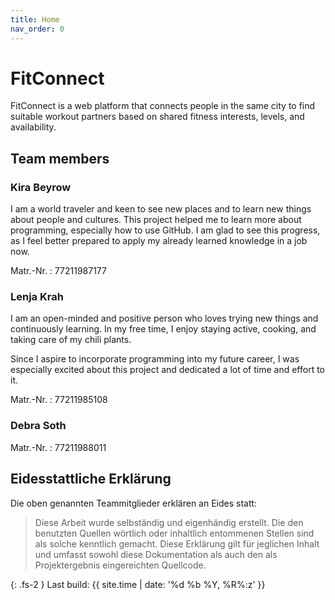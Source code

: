 ```yaml
---
title: Home
nav_order: 0
---
```


# FitConnect

FitConnect is a web platform that connects people in the same city to find suitable workout partners based on shared fitness interests, levels, and availability.

## Team members

### Kira Beyrow

I am a world traveler and keen to see new places and to learn new things about people and cultures. This project helped me to learn more about programming, especially how to use GitHub. I am glad to see this progress, as I feel better prepared to apply my already learned knowledge in a job now.

Matr.-Nr.
: 77211987177

### Lenja Krah

I am an open-minded and positive person who loves trying new things and continuously learning. In my free time, I enjoy staying active, cooking, and taking care of my chili plants.

Since I aspire to incorporate programming into my future career, I was especially excited about this project and dedicated a lot of time and effort to it.

Matr.-Nr.
: 77211985108

### Debra Soth

[comment]: <> (Add about section)

Matr.-Nr.
: 77211988011 

## Eidesstattliche Erklärung

Die oben genannten Teammitglieder erklären an Eides statt:

> Diese Arbeit wurde selbständig und eigenhändig erstellt. Die den benutzten Quellen wörtlich oder inhaltlich entommenen Stellen sind als solche kenntlich gemacht. Diese Erklärung gilt für jeglichen Inhalt und umfasst sowohl diese Dokumentation als auch den als Projektergebnis eingereichten Quellcode.

{: .fs-2 }
Last build: {{ site.time | date: '%d %b %Y, %R%:z' }}